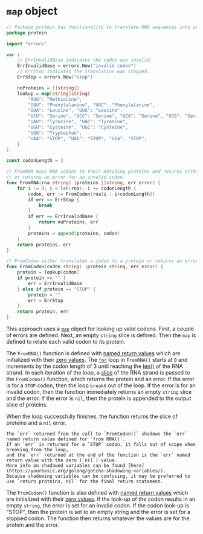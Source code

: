 # `map` object

```go
// Package protein has functionality to translate RNA sequences into proteins.
package protein

import "errors"

var (
	// ErrInvalidBase indicates the codon was invalid.
	ErrInvalidBase = errors.New("invalid codon")
	// ErrStop indicates the translation was stopped.
	ErrStop = errors.New("stop")

	noProteins = []string{}
	lookup = map[string]string{
		"AUG": "Methionine",
		"UUU": "Phenylalanine", "UUC": "Phenylalanine",
		"UUA": "Leucine", "UUG": "Leucine",
		"UCU": "Serine", "UCC": "Serine", "UCA": "Serine", "UCG": "Serine",
		"UAU": "Tyrosine", "UAC": "Tyrosine",
		"UGU": "Cysteine", "UGC": "Cysteine",
		"UGG": "Tryptophan",
		"UAA": "STOP", "UAG": "STOP", "UGA": "STOP",
	}
)

const codonLength = 3

// FromRNA maps RNA codons to their matching proteins and returns either the list of proteins
// or returns an error for an invalid codon.
func FromRNA(rna string) (proteins []string, err error) {
	for i := 0; i < len(rna); i += codonLength {
		codon, err := FromCodon(rna[i : i+codonLength])
		if err == ErrStop {
			break
		}
		if err == ErrInvalidBase {
			return noProteins, err
		}
		proteins = append(proteins, codon)
	}
	return proteins, err
}

// FromCodon either translates a codon to a protein or returns an error for a stop codon or invalid codon.
func FromCodon(codon string) (protein string, err error) {
	protein = lookup[codon]
	if protein == "" {
		err = ErrInvalidBase
	} else if protein == "STOP" {
		protein = ""
		err = ErrStop
	}
	return protein, err
}
```

This approach uses a [`map`][map] object for looking up valid codons.
First, a couple of errors are defined.
Next, an empty `string` slice is defined.
Then the `map` is defined to relate each valid codon to its protein.

The `FromRNA()` function is defined with [named return values][named-return-values] which are initialized with their [zero values][zero-values].
The [`for`][for] loop in `FromRNA()` starts at `0` and increments by the codon length of 3 until reaching the [len()][len] of the RNA strand.
In each iteration of the loop, a [slice][slice] of the RNA strand is passed to the `FromCodon()` function, which returns the protein and an error.
If the error is for a `STOP` codon, then the loop `break`s out of the loop.
If the error is for an invalid codon, then the function immediately returns an empty `string` slice and the error.
If the error is `nil`, then the protein is appended to the output slice of proteins.

When the loop successfully finishes, the function returns the slice of proteins and a `nil` error.

```exercism/note
The `err` returned from the call to `FromCodon()` shadows the `err` named return value defined for `from RNA()`.
If an `err` is returned for a `STOP` codon, it falls out of scope when breaking from the loop,
and the `err` returned at the end of the function is the `err` named return value with the zero (`nil`) value.
More info on shadowed variables can be found [here](https://yourbasic.org/golang/gotcha-shadowing-variables/).
Because shadowing variables can be confusing, it may be preferred to use `return proteins, nil` for the final return statement.
```

The `FromCodon()` function is also defined with [named return values][named-return-values] which are initialized with their [zero values][zero-values].
If the look-up of the codon results in an empty `string`, the error is set for an invalid codon.
If the codon look-up is "STOP", then the protein is set to an empty string and the error is set for a stopped codon.
The function then returns whatever the values are for the protein and the error.

[map]: https://gobyexample.com/maps
[named-return-values]: https://yourbasic.org/golang/named-return-values-parameters/
[zero-values]: https://yourbasic.org/golang/default-zero-value/
[for]: https://gobyexample.com/for
[len]: https://pkg.go.dev/builtin#len
[slice]: https://gobyexample.com/slices
